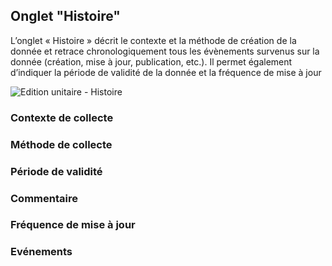 ## Onglet "Histoire"

L’onglet « Histoire » décrit le contexte et la méthode de création de la donnée et retrace chronologiquement tous les évènements survenus sur la donnée (création, mise à jour, publication, etc.). Il permet également d’indiquer la période de validité de la donnée et la fréquence de mise à jour

![Edition unitaire - Histoire](/fr/images/inv_edit_one_history.png "L'édition unitaire - onglet Histoire")


### Contexte de collecte



### Méthode de collecte


### Période de validité

### Commentaire


### Fréquence de mise à jour


### Evénements


